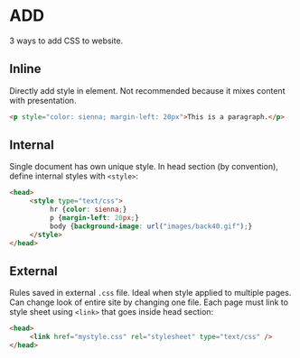 # ADD

3 ways to add CSS to website.

## Inline

Directly add style in element. Not recommended because it mixes content with presentation.

```html
<p style="color: sienna; margin-left: 20px">This is a paragraph.</p>
```

## Internal

Single document has own unique style. In head section (by convention), define internal styles with `<style>`:

```html
<head>
     <style type="text/css">
          hr {color: sienna;}
          p {margin-left: 20px;}
          body {background-image: url("images/back40.gif");}
     </style>
</head>
```

## External

Rules saved in external `.css` file. Ideal when style applied to multiple pages. Can change look of entire site by changing one file. Each page must link to style sheet using `<link>` that goes inside head section:

```html
<head>
     <link href="mystyle.css" rel="stylesheet" type="text/css" />
</head>
```
